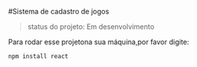 #Sistema de cadastro de jogos

> status do projeto: Em desenvolvimento

 Para rodar esse projetona sua máquina,por favor digite:
 
 ```
 npm install react
 ```
 
